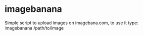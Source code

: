 imagebanana
===========

Simple script to upload images on imagebana.com, to use it type:
    imagebanana /path/to/image

